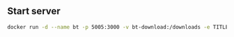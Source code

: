 

Start server
------------

```bash
docker run -d --name bt -p 5005:3000 -v bt-download:/downloads -e TITLE=DownBot  jpillora/cloud-torrent
```

